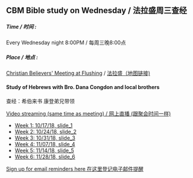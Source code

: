 ## CBM Bible study on Wednesday / 法拉盛周三查经

##### Time / 时间 : 
Every Wednesday night 8:00PM / 每周三晚8:00点

##### Place / 地点 : 
[Christian Believers' Meeting at Flushing](https://www.google.com/maps/place/Christian+Believers+Meeting/@40.7524083,-73.8137922,18z/data=!4m12!1m6!3m5!1s0x89c2603f33468b6d:0xe2592267e26adf67!2sChristian+Believers+Meeting!8m2!3d40.75226!4d-73.81273!3m4!1s0x89c2603f33468b6d:0xe2592267e26adf67!8m2!3d40.75226!4d-73.81273) / [法拉盛（地图链接)](https://www.google.com/maps/place/Christian+Believers+Meeting/@40.7524083,-73.8137922,18z/data=!4m12!1m6!3m5!1s0x89c2603f33468b6d:0xe2592267e26adf67!2sChristian+Believers+Meeting!8m2!3d40.75226!4d-73.81273!3m4!1s0x89c2603f33468b6d:0xe2592267e26adf67!8m2!3d40.75226!4d-73.81273)

#### Study of Hebrews with Bro. Dana Congdon and local brothers 
查经：希伯来书 康登弟兄带领

[Video streaming (same time as meeting) / 网上直播 (跟聚会时间一样)](https://www.youtube.com/channel/UC7UZEHXdMH0Y3DwmdzITyow)

* [Week 1: 10/17/18, ](https://youtu.be/ybarWxXomX0?t=92) [slide_1](slides/Hebr1CBM-prophecy.pdf)
* [Week 2: 10/24/18, ](https://youtu.be/GgqdfXQ06MQ?t=675) [slide_2](slides/Hebr2CBM-prophecy.pdf)
* [Week 3: 10/31/18, ](https://youtu.be/kXC3S9FxDOY?t=725) [slide_3](slides/Hebr3cbm-background.pdf)
* [Week 4: 11/07/18, ](https://youtu.be/qkfbJlYl1kA?t=655) [slide_4](slides/Hebr4CBM-argument.pdf)
* [Week 5: 11/14/18, ](https://youtu.be/DAxWVT3zOnI?t=558) [slide_5](slides/Hebr5CBM-chap1.pdf)
* [Week 6: 11/28/18, ](https://youtu.be/jH2yJmdtygo?t=519) [slide_6](slides/Hebr6CBM-chap2.pdf)

[Sign up for email reminders here 在这里登记电子邮件提醒](https://goo.gl/forms/D87k7VBsuQMKpyJs2)




